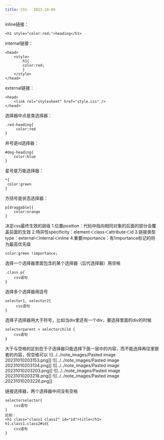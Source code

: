 ```yaml
---
title: CSS - 2023-10-09
---
```

inline链接：
```
<h1 style="color:red;">heading</h1>
```
internal链接：
```
<head>
	<style>
		h1{
		color:red;
		}
	</style>
</head>
```
external链接：
```
<head>
	<link rel="stylesheet" href="style.css" />
</head>
```

选择器中点是类选择器：
```
.red-heading{
	 color:red
}
```
井号是id选择器：
```
#dog-heading{
	color:blue
}
```
星号是万能选择器：
```
*{
 color:green
}
```
方括号是状态选择器：
```
p[draggable]{
	color:orange
}
```

决定css最终生效的层级
1.位置position：代码中指向相同对象的后面的部分会覆盖前面的生效
2.特异性specificity：element＜class＜attribute＜id
3.链接类型type：external＜internal＜inline
4.重要importance：有!importance标记的将为最高优先级
```
color:green !importance;
```

选择一个选择器里面包含的某个选择器（后代选择器）用空格
```
.class p{
	css语句
}
```
选择多个选择器用逗号
```
selector1, selector2{
	 css语句
}
```
选择子选择器用大于符号，比如当div里还有一个div，要选择里面的div的时候
```
selectorparent > selectorchild {
	css语句
} 
```
大于与空格的区别在于子选择器只能选择下面一层中的内容，而不能选择再往里嵌套的内容，但空格可以
![[../../note_images/Pasted image 20231010203153.png]]
![[../../note_images/Pasted image 20231010203134.png]]
![[../../note_images/Pasted image 20231010203203.png]]
![[../../note_images/Pasted image 20231010203218.png]]
![[../../note_images/Pasted image 20231010203226.png]]

链接选择器，两个选择器中间没有空格
```
selectorselector{
	css语句
}
比如：
<h1 class="class1 class2" id="id">title</h1>
h1.class1.class2#id{
	css语句
}
```